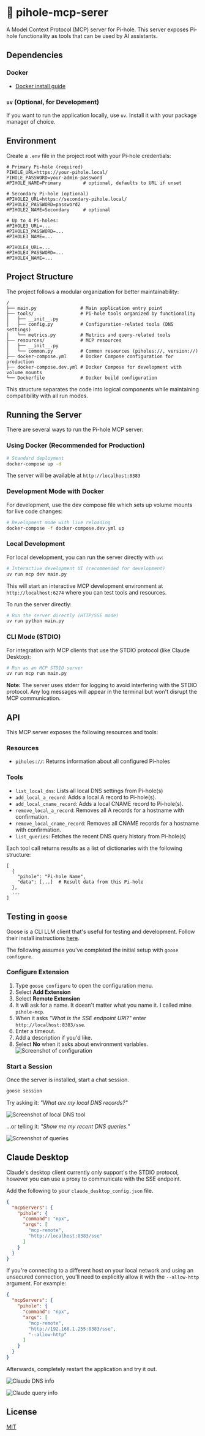 # 🍓 pihole-mcp-serer

A Model Context Protocol (MCP) server for Pi-hole. This server exposes Pi-hole functionality as tools that can be used by AI assistants.

## Dependencies

### Docker

- [Docker install guide](https://docs.docker.com/engine/install/)

### `uv` (Optional, for Development)

If you want to run the application locally, use `uv`. Install it with your package manager of choice.

## Environment

Create a `.env` file in the project root with your Pi-hole credentials:

```
# Primary Pi-hole (required)
PIHOLE_URL=https://your-pihole.local/
PIHOLE_PASSWORD=your-admin-password
#PIHOLE_NAME=Primary        # optional, defaults to URL if unset

# Secondary Pi-hole (optional)
#PIHOLE2_URL=https://secondary-pihole.local/
#PIHOLE2_PASSWORD=password2
#PIHOLE2_NAME=Secondary     # optional

# Up to 4 Pi-holes:
#PIHOLE3_URL=...
#PIHOLE3_PASSWORD=...
#PIHOLE3_NAME=...

#PIHOLE4_URL=...
#PIHOLE4_PASSWORD=...
#PIHOLE4_NAME=...
```

## Project Structure

The project follows a modular organization for better maintainability:

```
/
├── main.py                # Main application entry point
├── tools/                 # Pi-hole tools organized by functionality
│   ├── __init__.py
│   ├── config.py          # Configuration-related tools (DNS settings)
│   └── metrics.py         # Metrics and query-related tools
├── resources/             # MCP resources
│   ├── __init__.py
│   └── common.py          # Common resources (piholes://, version://)
├── docker-compose.yml     # Docker Compose configuration for production
├── docker-compose.dev.yml # Docker Compose for development with volume mounts
└── Dockerfile             # Docker build configuration
```

This structure separates the code into logical components while maintaining compatibility with all run modes.

## Running the Server

There are several ways to run the Pi-hole MCP server:

### Using Docker (Recommended for Production)

```bash
# Standard deployment
docker-compose up -d
```

The server will be available at `http://localhost:8383`

### Development Mode with Docker

For development, use the dev compose file which sets up volume mounts for live code changes:

```bash
# Development mode with live reloading
docker-compose -f docker-compose.dev.yml up
```

### Local Development

For local development, you can run the server directly with `uv`:

```bash
# Interactive development UI (recommended for development)
uv run mcp dev main.py
```

This will start an interactive MCP development environment at `http://localhost:6274` where you can test tools and resources.

To run the server directly:

```bash
# Run the server directly (HTTP/SSE mode)
uv run python main.py
```

### CLI Mode (STDIO)

For integration with MCP clients that use the STDIO protocol (like Claude Desktop):

```bash
# Run as an MCP STDIO server
uv run mcp run main.py
```

**Note:** The server uses stderr for logging to avoid interfering with the STDIO protocol. Any log messages will appear in the terminal but won't disrupt the MCP communication.

## API

This MCP server exposes the following resources and tools:

### Resources

- `piholes://`: Returns information about all configured Pi-holes

### Tools

- `list_local_dns`: Lists all local DNS settings from Pi-hole(s)
- `add_local_a_record`: Adds a local A record to Pi-hole(s).
- `add_local_cname_record`: Adds a local CNAME record to Pi-hole(s).
- `remove_local_a_record`: Removes all A records for a hostname with confirmation.
- `remove_local_cname_record`: Removes all CNAME records for a hostname with confirmation.
- `list_queries`: Fetches the recent DNS query history from Pi-hole(s)

Each tool call returns results as a list of dictionaries with the following structure:
```
[
  {
    "pihole": "Pi-hole Name",
    "data": [...]  # Result data from this Pi-hole
  },
  ...
]
```

## Testing in `goose`

Goose is a CLI LLM client that's useful for testing and development. Follow their install instructions [here](https://block.github.io/goose/docs/quickstart/).

The following assumes you've completed the initial setup with `goose configure`.

### Configure Extension

1. Type `goose configure` to open the configuration menu.
2. Select **Add Extension**
3. Select **Remote Extension**
4. It will ask for a name. It doesn't matter what you name it. I called mine `pihole-mcp`.
5. When it asks _"What is the SSE endpoint URI?"_ enter `http://localhost:8383/sse`.
6. Enter a timeout.
7. Add a description if you'd like.
8. Select **No** when it asks about environment variables.
   ![Screenshot of configuration](./img/configure-goose-2.jpg)

### Start a Session

Once the server is installed, start a chat session.

```sh
goose session
```

Try asking it: _"What are my local DNS records?"_

![Screenshot of local DNS tool](./img/local-dns-2.jpg)

...or telling it: _"Show me my recent DNS queries."_

![Screenshot of queries](./img/recent-queries.jpg)

## Claude Desktop

Claude's desktop client currently only support's the STDIO protocol, however you can use a proxy to communicate with the SSE endpoint.

Add the following to your `claude_desktop_config.json` file.

```json
{
  "mcpServers": {
    "pihole": {
      "command": "npx",
      "args": [
        "mcp-remote",
        "http://localhost:8383/sse"
      ]
    }
  }
}
```

If you're connecting to a different host on your local network and using an unsecured connection, you'll need to explicitly allow it with the `--allow-http` argument. For example:

```json
{
  "mcpServers": {
    "pihole": {
      "command": "npx",
      "args": [
        "mcp-remote",
        "http://192.168.1.255:8383/sse",
        "--allow-http"
      ]
    }
  }
}
```

Afterwards, completely restart the application and try it out.

![Claude DNS info](./img/claude-dns.png)

![Claude query info](./img/claude-query.png)

## License

[MIT](./LICENSE)